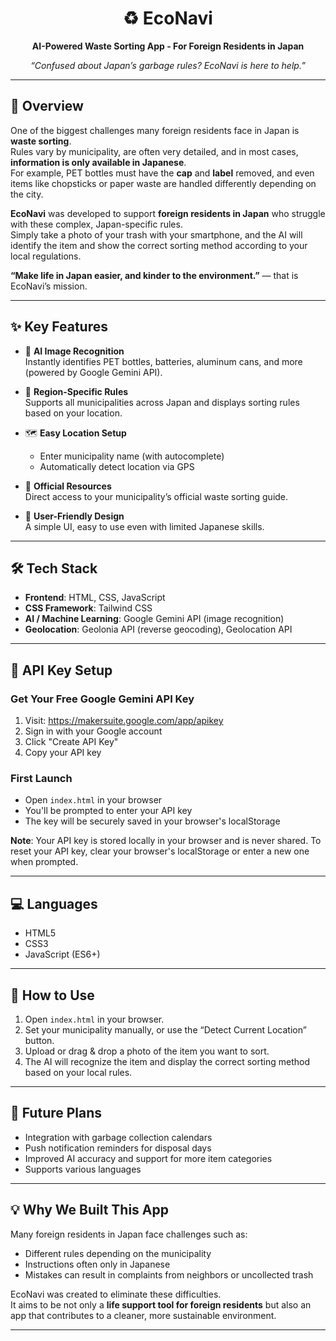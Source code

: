 <div align="center">

# ♻️ EcoNavi  
**AI-Powered Waste Sorting App - For Foreign Residents in Japan**

<i>“Confused about Japan’s garbage rules? EcoNavi is here to help.”</i>  

</div>

---

## 📖 Overview

One of the biggest challenges many foreign residents face in Japan is **waste sorting**.  
Rules vary by municipality, are often very detailed, and in most cases, **information is only available in Japanese**.  
For example, PET bottles must have the **cap** and **label** removed, and even items like chopsticks or paper waste are handled differently depending on the city.  

**EcoNavi** was developed to support **foreign residents in Japan** who struggle with these complex, Japan-specific rules.  
Simply take a photo of your trash with your smartphone, and the AI will identify the item and show the correct sorting method according to your local regulations.  

**“Make life in Japan easier, and kinder to the environment.”** — that is EcoNavi’s mission.  

---

## ✨ Key Features

- 🤖 **AI Image Recognition**  
  Instantly identifies PET bottles, batteries, aluminum cans, and more (powered by Google Gemini API).  

- 📍 **Region-Specific Rules**  
  Supports all municipalities across Japan and displays sorting rules based on your location.  

- 🗺️ **Easy Location Setup**  
  - Enter municipality name (with autocomplete)  
  - Automatically detect location via GPS  

- 🔗 **Official Resources**  
  Direct access to your municipality’s official waste sorting guide.  

- 📱 **User-Friendly Design**  
  A simple UI, easy to use even with limited Japanese skills.  

---

## 🛠️ Tech Stack

- **Frontend**: HTML, CSS, JavaScript  
- **CSS Framework**: Tailwind CSS  
- **AI / Machine Learning**: Google Gemini API (image recognition)  
- **Geolocation**: Geolonia API (reverse geocoding), Geolocation API  

---

## 🔑 API Key Setup

### Get Your Free Google Gemini API Key

1. Visit: https://makersuite.google.com/app/apikey
2. Sign in with your Google account
3. Click "Create API Key"
4. Copy your API key

### First Launch

- Open `index.html` in your browser
- You'll be prompted to enter your API key
- The key will be securely saved in your browser's localStorage

**Note**: Your API key is stored locally in your browser and is never shared. To reset your API key, clear your browser's localStorage or enter a new one when prompted.

---

## 💻 Languages

- HTML5  
- CSS3  
- JavaScript (ES6+)  

---

## 🚀 How to Use

1. Open `index.html` in your browser.  
2. Set your municipality manually, or use the “Detect Current Location” button.  
3. Upload or drag & drop a photo of the item you want to sort.  
4. The AI will recognize the item and display the correct sorting method based on your local rules.  

---

## 🌱 Future Plans

- Integration with garbage collection calendars  
- Push notification reminders for disposal days  
- Improved AI accuracy and support for more item categories
- Supports various languages 

---

## 💡 Why We Built This App

Many foreign residents in Japan face challenges such as:  
- Different rules depending on the municipality  
- Instructions often only in Japanese  
- Mistakes can result in complaints from neighbors or uncollected trash  

EcoNavi was created to eliminate these difficulties.  
It aims to be not only a **life support tool for foreign residents** but also an app that contributes to a cleaner, more sustainable environment.  

---
